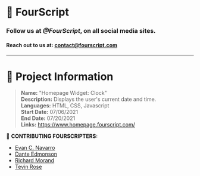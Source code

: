 # :yellow_heart: FourScript
### Follow us at ***@FourScript***, on all social media sites.
#### Reach out to us at: contact@fourscript.com

<hr>


# :speech_balloon: Project Information
> **Name:** "Homepage Widget: Clock"  
> **Description:** Displays the user's current date and time.  
> **Languages:** HTML, CSS, Javascript  
> **Start Date:** 07/06/2021  
> **End Date:** 07/20/2021  
> **Links:** https://www.homepage.fourscript.com/  

:busts_in_silhouette: **CONTRIBUTING FOURSCRIPTERS:**
- [Evan C. Navarro](https://www.linkedin.com/in/evancnavarro/)
- [Dante Edmonson](https://www.linkedin.com/in/dante-edmonson-38823518a/)
- [Richard Morand](https://www.linkedin.com/in/richard-m-7a5235208/)
- [Tevin Rose](https://www.linkedin.com/in/tevinrose/)

